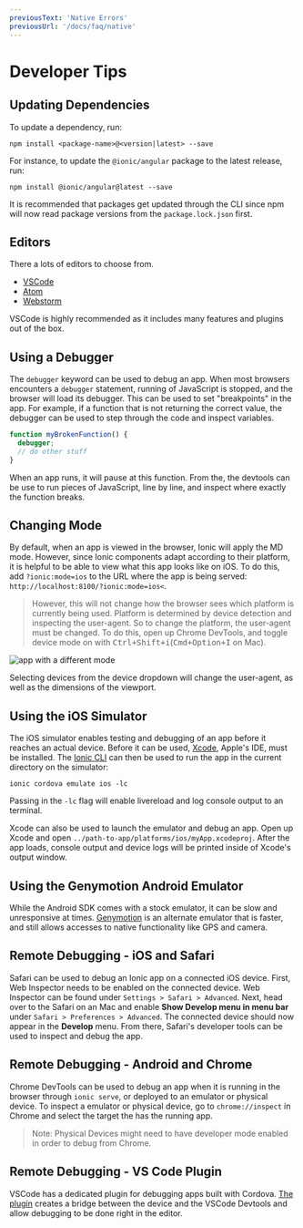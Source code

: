 ```yaml
---
previousText: 'Native Errors'
previousUrl: '/docs/faq/native'
---
```


# Developer Tips

## Updating Dependencies
To update a dependency, run:

```shell
npm install <package-name>@<version|latest> --save
```

For instance, to update the `@ionic/angular` package to the latest release, run:

```shell
npm install @ionic/angular@latest --save
```

It is recommended that packages get updated through the CLI since npm will now read package versions from the `package.lock.json` first.

## Editors
There a lots of editors to choose from.

- [VSCode](https://code.visualstudio.com)
- [Atom](https://atom.io)
- [Webstorm](https://www.jetbrains.com/webstorm/)

VSCode is highly recommended as it includes many features and plugins out of the box.

## Using a Debugger

The `debugger` keyword can be used to debug an app. When most browsers encounters a `debugger` statement, running of JavaScript is stopped, and the browser will load its debugger. This can be used to set "breakpoints" in the app. For example, if a function that is not returning the correct value, the debugger can be used to step through the code and inspect variables.

```javascript
function myBrokenFunction() {
  debugger;
  // do other stuff
}
```

When an app runs, it will pause at this function. From the, the devtools can be use to run pieces of JavaScript, line by line, and inspect where exactly the function breaks.

## Changing Mode

By default, when an app is viewed in the browser, Ionic will apply the MD mode. However, since Ionic components adapt according to their platform, it is helpful to be able to view what this app looks like on iOS. To do this, add `?ionic:mode=ios` to the URL where the app is being served: `http://localhost:8100/?ionic:mode=ios<`.

> However, this will not change how the browser sees which platform is currently being used. Platform is determined by device detection and inspecting the user-agent. So to change the platform, the user-agent must be changed. To do this, open up Chrome DevTools, and toggle device mode on with <kbd>Ctrl+Shift+i</kbd>(<kbd>Cmd+Option+I</kbd> on Mac).

![app with a different mode](/docs/assets/img/faq/tips/change-device-platform.png)

Selecting devices from the device dropdown will change the user-agent, as well as the dimensions of the viewport.

## Using the iOS Simulator

The iOS simulator enables testing and debugging of an app before it reaches an actual device. Before it can be used, [Xcode](https://developer.apple.com/xcode/download/), Apple's IDE, must be installed. The [Ionic CLI](ionic/cli) can then be used to run the app in the current directory on the simulator:

```shell
ionic cordova emulate ios -lc
```

Passing in the `-lc` flag will enable livereload and log console output to an terminal.

Xcode can also be used to launch the emulator and debug an app.
Open up Xcode and open `../path-to-app/platforms/ios/myApp.xcodeproj`.
After the app loads, console output and device logs will be printed inside of Xcode's output window.

## Using the Genymotion Android Emulator

While the Android SDK comes with a stock emulator, it can be slow and unresponsive at times. [Genymotion](https://www.genymotion.com) is an alternate emulator that is faster, and still allows accesses to native functionality like GPS and camera.

## Remote Debugging - iOS and Safari

Safari can be used to debug an Ionic app on a connected iOS device.
First, Web Inspector needs to be enabled on the connected device.
Web Inspector can be found under `Settings > Safari > Advanced`.
Next, head over to the Safari on an Mac and enable **Show Develop menu in menu bar** under `Safari > Preferences > Advanced`.
The connected device should now appear in the **Develop** menu.
From there, Safari's developer tools can be used to inspect and debug the app.

## Remote Debugging - Android and Chrome

Chrome DevTools can be used to debug an app when it is running in the browser through `ionic serve`, or deployed to an emulator or physical device.
To inspect a emulator or physical device, go to `chrome://inspect` in Chrome and select the target the has the running app.

> Note: Physical Devices might need to have developer mode enabled in order to debug from Chrome.


## Remote Debugging - VS Code Plugin

VSCode has a dedicated plugin for debugging apps built with Cordova.
[The plugin](https://marketplace.visualstudio.com/items?itemName=vsmobile.cordova-tools) creates a bridge between the device and the VSCode Devtools and allow debugging to be done right in the editor.

